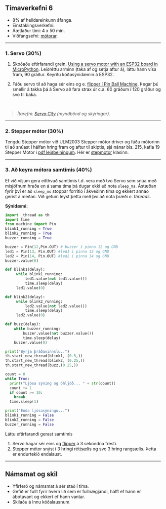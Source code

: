 ## Tímaverkefni 6 

- 8% af heildareinkunn áfanga.
- Einstaklingsverkefni.
- Áætlaður tími: 4 x 50 mín.
- Viðfangsefni: [mótorar](https://github.com/VESM1VS/AFANGI/wiki/Mekatr%C3%B3nik).

---

### 1. Servo (30%) 

1. Skoðaðu eftirfarandi grein, [Using a servo motor with an ESP32 board in MicroPython](https://www.upesy.com/blogs/tutorials/esp32-servo-motor-sg90-on-micropython). Leiðréttu arminn (taka af og setja aftur á), láttu hann vísa fram, 90 gráður. Keyrðu kóðasýnidæmin á ESP32.  <br>

1. Fáðu servo til að haga sér eins og e. [flipper í Pin Ball Machine](https://www.youtube.com/watch?v=Orxx7UImOYM&ab_channel=PinballHelp). Þegar þú smellir á takka þá á Servo að fara strax úr c.a. 60 gráðum í 120 gráður og svo til baka.

<br>

> _Ítarefni: [Servo City](https://www.servocity.com/servo-faqs/) (myndbönd og skýringar)._

---

### 2. Stepper mótor (30%) 
Tengdu Stepper mótor við ULM2003 Stepper mótor driver og fáðu mótorinn til að snúast í hálfan hring fram og aftur til skiptis, sjá nánar bls. 215, kafla 19 Stepper Motor í [pdf leiðbeiningum](https://github.com/VESM1VS/AFANGI/blob/main/Kennsluefni/Python_Tutorial.pdf). Hér er [stepmotor](https://github.com/VESM1VS/AFANGI/blob/main/python/stepmotor.py) klasinn.

---

### 3. Að keyra mótora samtímis (40%)

Ef við viljum gera eitthvað samtímis t.d. vera með tvo Servo sem snúa með misjöfnum hraða en á sama tíma þá dugar ekki að nota `sleep_ms`. Ástæðan fyrir því er að `sleep_ms` stoppar forritið í ákveðinn tíma og ekkert annað gerist á meðan. Við getum leyst þetta með því að nota þræði  _e. threads_.

**Sýnidæmi:**

```python
import _thread as th
import time
from machine import Pin
blink1_running = True
blink2_running = True
buzzer_running = True

buzzer = Pin(12,Pin.OUT) # buzzer í pinna 12 og GND
led1 = Pin(13, Pin.OUT) #led1 í pinna 13 og GND
led2 = Pin(14, Pin.OUT) #led2 í pinna 14 og GND
buzzer.value(0)

def blink1(delay):
     while blink1_running:
         led1.value(not led1.value())
         time.sleep(delay)
     led1.value(0)

def blink2(delay):
     while blink2_running:
         led2.value(not led2.value())
         time.sleep(delay)
     led2.value(0)

def buzz(delay):
    while buzzer_running:
        buzzer.value(not buzzer.value())
        time.sleep(delay)
    buzzer.value(0)

print("Byrja þráðavinnslu..")
th.start_new_thread(blink1, (0.5,))
th.start_new_thread(blink2, (0.25,))
th.start_new_thread(buzz,(0.25,))

count = 0
while True:
  print("Ljósa sýning og óhljóð... " + str(count))
  count += 1
  if count >= 10:
    break
  time.sleep(1)

print("Enda ljósasýningu...")
blink1_running = False
blink2_running = False
buzzer_running = False
```

Láttu eftirfarandi gerast samtímis

1. Servo hagar sér eins og [flipper](https://www.youtube.com/shorts/gBAMq95YVXU) á 3 sekúndna fresti.
1. Stepper mótor snýst í 3 hringi réttsælis og svo 3 hring rangsælis. Þetta er endurtekið endalaust.

---

## Námsmat og skil
- Yfirferð og námsmat á sér stað í tíma.
- Gefið er fullt fyrir hvern lið sem er fullnægjandi, hálft ef hann er ábótavant og ekkert ef hann vantar.
- Skilaðu á Innu kóðalausnum.


